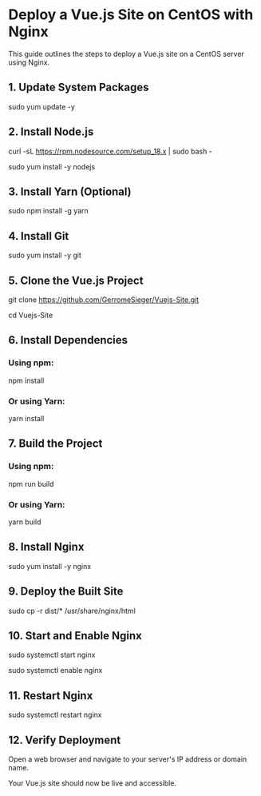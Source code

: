 # Deploy a Vue.js Site on CentOS with Nginx

This guide outlines the steps to deploy a Vue.js site on a CentOS server using Nginx.

## 1. Update System Packages

sudo yum update -y

## 2. Install Node.js

curl -sL https://rpm.nodesource.com/setup_18.x | sudo bash -

sudo yum install -y nodejs 

## 3. Install Yarn (Optional)

sudo npm install -g yarn

## 4. Install Git

sudo yum install -y git

## 5. Clone the Vue.js Project

git clone https://github.com/GerromeSieger/Vuejs-Site.git

cd Vuejs-Site

## 6. Install Dependencies

### Using npm:

npm install

### Or using Yarn:

yarn install

## 7. Build the Project

### Using npm:

npm run build

### Or using Yarn:

yarn build

## 8. Install Nginx

sudo yum install -y nginx

## 9. Deploy the Built Site

sudo cp -r dist/* /usr/share/nginx/html

## 10. Start and Enable Nginx

sudo systemctl start nginx

sudo systemctl enable nginx

## 11. Restart Nginx

sudo systemctl restart nginx

## 12. Verify Deployment

Open a web browser and navigate to your server's IP address or domain name.

Your Vue.js site should now be live and accessible.